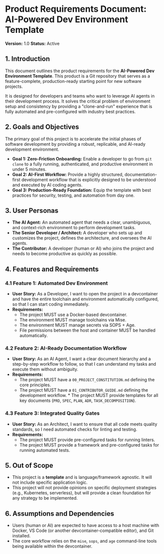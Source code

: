 # Product Requirements Document: AI-Powered Dev Environment Template

**Version:** 1.0
**Status:** Active

## 1. Introduction

This document outlines the product requirements for the **AI-Powered Dev Environment Template**. This product is a Git repository that serves as a feature-complete, production-ready starting point for new software projects.

It is designed for developers and teams who want to leverage AI agents in their development process. It solves the critical problem of environment setup and consistency by providing a "clone-and-run" experience that is fully automated and pre-configured with industry best practices.

## 2. Goals and Objectives

The primary goal of this project is to accelerate the initial phases of software development by providing a robust, replicable, and AI-ready development environment.

*   **Goal 1: Zero-Friction Onboarding:** Enable a developer to go from `git clone` to a fully running, authenticated, and productive environment in under 5 minutes.
*   **Goal 2: AI-First Workflow:** Provide a highly structured, documentation-first development workflow that is explicitly designed to be understood and executed by AI coding agents.
*   **Goal 3: Production-Ready Foundation:** Equip the template with best practices for security, testing, and automation from day one.

## 3. User Personas

*   **The AI Agent:** An automated agent that needs a clear, unambiguous, and context-rich environment to perform development tasks.
*   **The Senior Developer / Architect:** A developer who sets up and customizes the project, defines the architecture, and oversees the AI agents.
*   **The Contributor:** A developer (human or AI) who joins the project and needs to become productive as quickly as possible.

## 4. Features and Requirements

### 4.1 Feature 1: Automated Dev Environment

*   **User Story:** As a Developer, I want to open the project in a devcontainer and have the entire toolchain and environment automatically configured, so that I can start coding immediately.
*   **Requirements:**
    *   The project MUST use a Docker-based devcontainer.
    *   The environment MUST manage toolchains via Mise.
    *   The environment MUST manage secrets via SOPS + Age.
    *   File permissions between the host and container MUST be handled automatically.

### 4.2 Feature 2: AI-Ready Documentation Workflow

*   **User Story:** As an AI Agent, I want a clear document hierarchy and a step-by-step workflow to follow, so that I can understand my tasks and execute them without ambiguity.
*   **Requirements:**
    *   The project MUST have a `00_PROJECT_CONSTITUTION.md` defining the core principles.
    *   The project MUST have a `01_CONTRIBUTOR_GUIDE.md` defining the development workflow.    *   The project MUST provide templates for all key documents (`PRD`, `SPEC`, `PLAN`, `ADR`, `TASK_DECOMPOSITION`).

### 4.3 Feature 3: Integrated Quality Gates

*   **User Story:** As an Architect, I want to ensure that all code meets quality standards, so I need automated checks for linting and testing.
*   **Requirements:**
    *   The project MUST provide pre-configured tasks for running linters.
    *   The project MUST provide a framework and pre-configured tasks for running automated tests.

## 5. Out of Scope

*   This project is a **template** and is language/framework agnostic. It will not include specific application logic.
*   This project will not provide opinions on specific deployment strategies (e.g., Kubernetes, serverless), but will provide a clean foundation for any strategy to be implemented.

## 6. Assumptions and Dependencies

*   Users (human or AI) are expected to have access to a host machine with Docker, VS Code (or another devcontainer-compatible editor), and Git installed.
*   The core workflow relies on the `mise`, `sops`, and `age` command-line tools being available within the devcontainer.